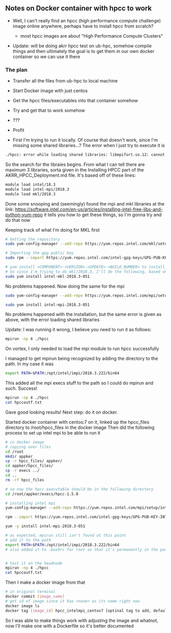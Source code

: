 ## Notes on Docker container with hpcc to work

- Well, I can't really find an hpcc (high performance compute challenge) image online anywhere, perhaps have to install hpcc from scratch? 
	- most hpcc images are about "High Performance Compute Clusters"

- Update: will be doing akrr hpcc test on ub-hpc, somehow compile things and then ultimately the goal is to get them in our own docker container so we can use it there


### The plan
- Transfer all the files from ub-hpc to local machine
- Start Docker image with just centos
- Get the hpcc files/executables into that container somehow
- Try and get that to work somehow
- ???
- Profit


- First I'm trying to run it locally. Of course that doesn't work, since I'm missing some shared libraries...? The error when I just try to execute it is

```bash
./hpcc: error while loading shared libraries: libmpifort.so.12: cannot open shared object file: No such file or directory

```
So the search for the libraies begins. From what I can tell there are maximum 3 libraries, sorta given in the Installing HPCC part of the AKRR_HPCC_Deployment.md file. It's based off of these lines: 

```bash
module load intel/18.3
module load intel-mpi/2018.3
module load mkl/2018.3
```
Done some snooping and (seemingly) found the mpi and mkl libraries at the link: https://software.intel.com/en-us/articles/installing-intel-free-libs-and-python-yum-repo
it tells you how to get these things, so I'm gonna try and do that now

Keeping track of what I'm doing for MKL first

```bash
# Getting the repository
sudo yum-config-manager --add-repo https://yum.repos.intel.com/mkl/setup/intel-mkl.repo

# Importing the gpg public key
sudo rpm --import https://yum.repos.intel.com/intel-gpg-keys/GPG-PUB-KEY-INTEL-SW-PRODUCTS-2019.PUB

# yum install <COMPONENT>-<VERSION>.<UPDATE>-<BUILD_NUMBER> to install a particular version
# So since I'm trying to do mkl/2018.3, I'll do the following, based on the chart they give at the site
sudo yum install intel-mkl-2018.3-051

```
No problems happened. Now doing the same for the mpi

```bash
sudo yum-config-manager --add-repo https://yum.repos.intel.com/mpi/setup/intel-mpi.repo

sudo yum install intel-mpi-2018.3-051
```
No problems happened with the installation, but the same error is given as above, with the error loading shared libraries

Update: I was running it wrong, I believe you need to run it as follows:

```bash
mpirun -np 4 ./hpcc
```
On vortex, I only needed to load the mpi module to run hpcc successfully

I managed to get mpirun being recognized by adding the directory to the path. In my case it was

```bash
export PATH=$PATH:/opt/intel/impi/2018.3.222/bin64
```

This added all the mpi execs stuff to the path so I could do mpirun and such.
Success!

```bash
mpirun -np 4 ./hpcc
cat hpccoutf.txt
```
Gave good looking results! Next step: do it on docker.

Started docker container with centos:7 on it, linked up the hpcc_files directory to /root/hpcc_files in the docker image
Then did the following process to set up intel mpi to be able to run it

```bash
# in docker image
# copying over files
cd /root
mkdir appker
cp -r hpcc_files/ appker/
cd appker/hpcc_files/
cp -r execs ../
cd ..
rm -rf hpcc_files

# so now the hpcc executable should be in the following directory
cd /root/appker/execs/hpcc-1.5.0

# installing intel mpi
yum-config-manager --add-repo https://yum.repos.intel.com/mpi/setup/intel-mpi.repo

rpm --import https://yum.repos.intel.com/intel-gpg-keys/GPG-PUB-KEY-INTEL-SW-PRODUCTS-2019.PUB

yum -y install intel-mpi-2018.3-051

# as expected, mpirun still isn't found at this point
# add it to the path 
export PATH=$PATH:/opt/intel/impi/2018.3.222/bin64
# also added it to .bashrc for root so that it's permanently in the path


# test it on the headnode
mpirun -np 4 ./hpcc
cat hpccoutf.txt

```

Then I make a docker image from that
```bash
# in original terminal
docker commit [image_name]
# get id of image since it has <none> as its name right now
docker image ls
docker tag [image_id] hpcc_intelmpi_centos7 [optinal tag to add, default is 'latest']
```

So I was able to make things work with adjusting the image and whatnot, now I'll make one with a Dockerfile so it's better documented






